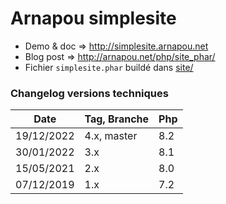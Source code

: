 Arnapou simplesite
==================

* Demo & doc => http://simplesite.arnapou.net
* Blog post => http://arnapou.net/php/site_phar/
* Fichier `simplesite.phar` buildé dans [site/](site/)


### Changelog versions techniques

| Date       | Tag, Branche | Php | 
|------------|--------------|-----|
| 19/12/2022 | 4.x, master  | 8.2 |
| 30/01/2022 | 3.x          | 8.1 |
| 15/05/2021 | 2.x          | 8.0 |
| 07/12/2019 | 1.x          | 7.2 |
